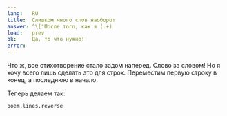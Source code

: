 ```yaml
---
lang:   RU
title:  Слишком много слов наоборот
answer: ^\["После того, как я (.+)
load:   prev
ok:     Да, то что нужно!
error:  
---
```


Что ж, все стихотворение стало задом наперед. Слово за словом! Но я хочу всего лишь сделать это для строк.
Переместим первую строку в конец, а последнюю в начало.

Теперь делаем так:

    poem.lines.reverse
